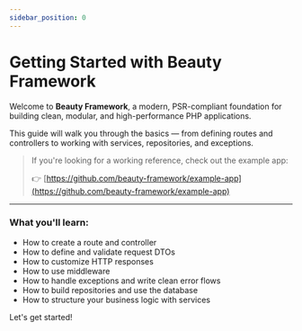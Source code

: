 ```yaml
---
sidebar_position: 0
---
```


# Getting Started with Beauty Framework

Welcome to **Beauty Framework**, a modern, PSR-compliant foundation for building clean, modular, and high-performance PHP applications.

This guide will walk you through the basics — from defining routes and controllers to working with services, repositories, and exceptions.

> If you're looking for a working reference, check out the example app:
>
> 👉 [https://github.com/beauty-framework/example-app](https://github.com/beauty-framework/example-app)

---

### What you'll learn:

* How to create a route and controller
* How to define and validate request DTOs
* How to customize HTTP responses
* How to use middleware
* How to handle exceptions and write clean error flows
* How to build repositories and use the database
* How to structure your business logic with services

Let's get started!
